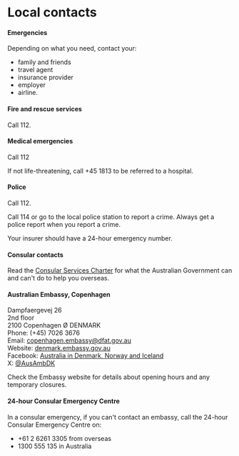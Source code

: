 # Local contacts

#### Emergencies

Depending on what you need, contact your:

* family and friends
* travel agent
* insurance provider
* employer
* airline.

#### Fire and rescue services

Call 112.

#### Medical emergencies

Call 112

If not life-threatening, call +45 1813 to be referred to a hospital.

#### Police

Call 112.

Call 114 or go to the local police station to report a crime. Always get a police report when you report a crime.

Your insurer should have a 24-hour emergency number.

#### Consular contacts

Read the [Consular Services Charter](/node/46) for what the Australian Government can and can't do to help you overseas.

#### Australian Embassy, Copenhagen

Dampfaergevej 26  
2nd floor  
2100 Copenhagen Ø DENMARK  
Phone: (+45) 7026 3676  
Email: [copenhagen.embassy@dfat.gov.au](mailto:copenhagen.embassy@dfat.gov.au)  
Website: [denmark.embassy.gov.au](http://www.denmark.embassy.gov.au/)  
Facebook: [Australia in Denmark, Norway and Iceland](https://www.facebook.com/AustraliaInDenmarkNorwayIceland/?ref=hl)  
X: [@AusAmbDK](https://twitter.com/ausambdk)

Check the Embassy website for details about opening hours and any temporary closures.

#### 24-hour Consular Emergency Centre

In a consular emergency, if you can't contact an embassy, call the 24-hour Consular Emergency Centre on:

* +61 2 6261 3305 from overseas
* 1300 555 135 in Australia